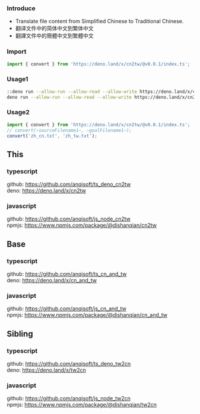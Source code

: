 
### Introduce
<ul>
<li><en_us>Translate file content from Simplified Chinese to Traditional Chinese.</en_us></li>
<li><zh_cn>翻译文件中的简体中文到繁体中文</zh_cn></li>
<li><zh_tw>翻譯文件中的簡體中文到繁體中文</zh_tw></li>
</ul>

### Import
```typescript
import { convert } from 'https://deno.land/x/cn2tw/@v0.0.1/index.ts';
```

### Usage1
```bash
::deno run --allow-run --allow-read --allow-write https://deno.land/x/cn2tw/@v0.0.1/index.ts ~sourceFilename~ ~goalFilename~
deno run --allow-run --allow-read --allow-write https://deno.land/x/cn2tw/@v0.0.1/index.ts zh_cn.txt zh_tw.txt
```

### Usage2
```typescript
import { convert } from 'https://deno.land/x/cn2tw/@v0.0.1/index.ts';
// convert(~sourceFilename1~, ~goalFilename1~);
convert('zh_cn.txt', 'zh_tw.txt');
```

## This
### typescript
github: https://github.com/anqisoft/ts_deno_cn2tw
<br>deno: https://deno.land/x/cn2tw

### javascript
github: https://github.com/anqisoft/js_node_cn2tw
<br>npmjs: https://www.npmjs.com/package/@dishanqian/cn2tw

## Base
### typescript
github: https://github.com/anqisoft/ts_cn_and_tw
<br>deno: https://deno.land/x/cn_and_tw

### javascript
github: https://github.com/anqisoft/js_cn_and_tw
<br>npmjs: https://www.npmjs.com/package/@dishanqian/cn_and_tw

## Sibling
### typescript
github: https://github.com/anqisoft/ts_deno_tw2cn
<br>deno: https://deno.land/x/tw2cn

### javascript
github: https://github.com/anqisoft/js_node_tw2cn
<br>npmjs: https://www.npmjs.com/package/@dishanqian/tw2cn